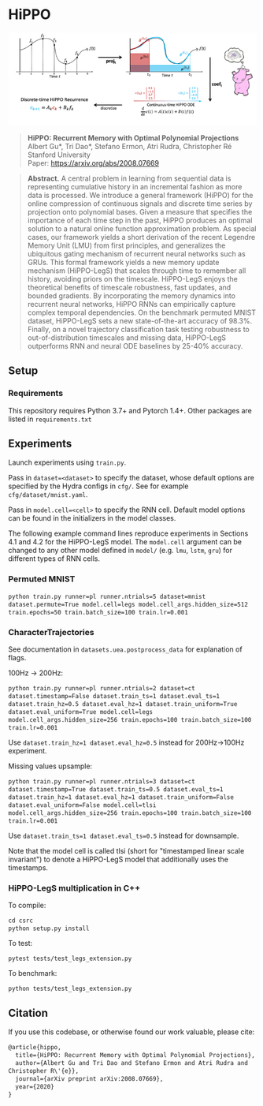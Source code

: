 # HiPPO
![HiPPO Framework](assets/hippo.png "HiPPO Framework")
> **HiPPO: Recurrent Memory with Optimal Polynomial Projections**\
> Albert Gu*, Tri Dao*, Stefano Ermon, Atri Rudra, Christopher Ré\
> Stanford University\
> Paper: https://arxiv.org/abs/2008.07669



> **Abstract.** A central problem in learning from sequential data is representing cumulative history in an incremental fashion as more data is processed. We introduce a general framework (HiPPO) for the online compression of continuous signals and discrete time series by projection onto polynomial bases. Given a measure that specifies the importance of each time step in the past, HiPPO produces an optimal solution to a natural online function approximation problem. As special cases, our framework yields a short derivation of the recent Legendre Memory Unit (LMU) from first principles, and generalizes the ubiquitous gating mechanism of recurrent neural networks such as GRUs. This formal framework yields a new memory update mechanism (HiPPO-LegS) that scales through time to remember all history, avoiding priors on the timescale. HiPPO-LegS enjoys the theoretical benefits of timescale robustness, fast updates, and bounded gradients. By incorporating the memory dynamics into recurrent neural networks, HiPPO RNNs can empirically capture complex temporal dependencies. On the benchmark permuted MNIST dataset, HiPPO-LegS sets a new state-of-the-art accuracy of 98.3%. Finally, on a novel trajectory classification task testing robustness to out-of-distribution timescales and missing data, HiPPO-LegS outperforms RNN and neural ODE baselines by 25-40% accuracy.

## Setup

### Requirements
This repository requires Python 3.7+ and Pytorch 1.4+.
Other packages are listed in `requirements.txt`


## Experiments

Launch experiments using `train.py`.

Pass in `dataset=<dataset>` to specify the dataset, whose default options are specified by the Hydra configs in `cfg/`. See for example `cfg/dataset/mnist.yaml`.

Pass in `model.cell=<cell>` to specify the RNN cell. Default model options can be found in the initializers in the model classes.

The following example command lines reproduce experiments in Sections 4.1 and 4.2 for the HiPPO-LegS model. The `model.cell` argument can be changed to any other model defined in `model/` (e.g. `lmu`, `lstm`, `gru`) for different types of RNN cells.

### Permuted MNIST

```
python train.py runner=pl runner.ntrials=5 dataset=mnist dataset.permute=True model.cell=legs model.cell_args.hidden_size=512 train.epochs=50 train.batch_size=100 train.lr=0.001
```

### CharacterTrajectories

See documentation in `datasets.uea.postprocess_data` for explanation of flags.

100Hz -> 200Hz:
```
python train.py runner=pl runner.ntrials=2 dataset=ct dataset.timestamp=False dataset.train_ts=1 dataset.eval_ts=1 dataset.train_hz=0.5 dataset.eval_hz=1 dataset.train_uniform=True dataset.eval_uniform=True model.cell=legs model.cell_args.hidden_size=256 train.epochs=100 train.batch_size=100 train.lr=0.001
```
Use `dataset.train_hz=1 dataset.eval_hz=0.5` instead for 200Hz->100Hz experiment.


Missing values upsample:
```
python train.py runner=pl runner.ntrials=3 dataset=ct dataset.timestamp=True dataset.train_ts=0.5 dataset.eval_ts=1 dataset.train_hz=1 dataset.eval_hz=1 dataset.train_uniform=False dataset.eval_uniform=False model.cell=tlsi model.cell_args.hidden_size=256 train.epochs=100 train.batch_size=100 train.lr=0.001
```
Use `dataset.train_ts=1 dataset.eval_ts=0.5` instead for downsample.

Note that the model cell is called tlsi (short for "timestamped linear scale invariant") to denote a HiPPO-LegS model that additionally uses the timestamps.



### HiPPO-LegS multiplication in C++
To compile:
```
cd csrc
python setup.py install
```
To test:
```
pytest tests/test_legs_extension.py
```
To benchmark:
```
python tests/test_legs_extension.py
```



## Citation
If you use this codebase, or otherwise found our work valuable, please cite:
```
@article{hippo,
  title={HiPPO: Recurrent Memory with Optimal Polynomial Projections},
  author={Albert Gu and Tri Dao and Stefano Ermon and Atri Rudra and Christopher R\'{e}},
  journal={arXiv preprint arXiv:2008.07669},
  year={2020}
}
```

